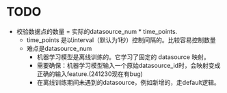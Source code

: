 # TODO
* 校验数据点的数量 = 实际的datasource_num * time_points.
    * time_points 是以interval（默认为1秒）控制间隔的。比较容易控制数量
    * 难点是datasource_num
        - 机器学习模型是离线训练的。它学习了固定的 datasource 映射。
        - 需要确保：机器学习模型输入一个原始datasource_id时，会映射变成正确的输入feature.(241230现在有bug) 
        - 在离线训练期间未遇到的datasource，例如新增的，走default逻辑。
 